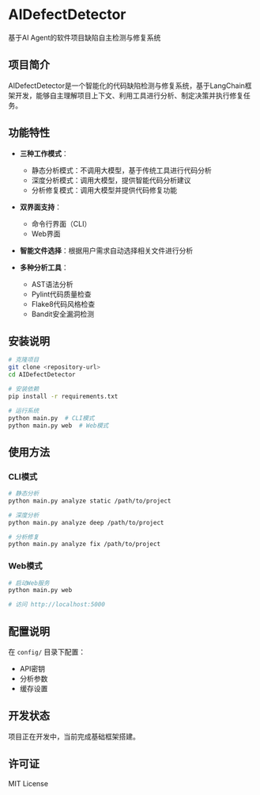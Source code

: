 # AIDefectDetector

基于AI Agent的软件项目缺陷自主检测与修复系统

## 项目简介

AIDefectDetector是一个智能化的代码缺陷检测与修复系统，基于LangChain框架开发，能够自主理解项目上下文、利用工具进行分析、制定决策并执行修复任务。

## 功能特性

- **三种工作模式**：
  - 静态分析模式：不调用大模型，基于传统工具进行代码分析
  - 深度分析模式：调用大模型，提供智能代码分析建议
  - 分析修复模式：调用大模型并提供代码修复功能

- **双界面支持**：
  - 命令行界面（CLI）
  - Web界面

- **智能文件选择**：根据用户需求自动选择相关文件进行分析

- **多种分析工具**：
  - AST语法分析
  - Pylint代码质量检查
  - Flake8代码风格检查
  - Bandit安全漏洞检测

## 安装说明

```bash
# 克隆项目
git clone <repository-url>
cd AIDefectDetector

# 安装依赖
pip install -r requirements.txt

# 运行系统
python main.py  # CLI模式
python main.py web  # Web模式
```

## 使用方法

### CLI模式

```bash
# 静态分析
python main.py analyze static /path/to/project

# 深度分析
python main.py analyze deep /path/to/project

# 分析修复
python main.py analyze fix /path/to/project
```

### Web模式

```bash
# 启动Web服务
python main.py web

# 访问 http://localhost:5000
```

## 配置说明

在 `config/` 目录下配置：
- API密钥
- 分析参数
- 缓存设置

## 开发状态

项目正在开发中，当前完成基础框架搭建。

## 许可证

MIT License
